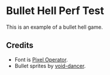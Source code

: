 # Bullet Hell Perf Test

This is an example of a bullet hell game.

## Credits

- Font is [Pixel Operator](https://www.dafont.com/pixel-operator.font).
- Bullet sprites by [void-dancer](https://void-dancer.itch.io/danmaku-sprite).
